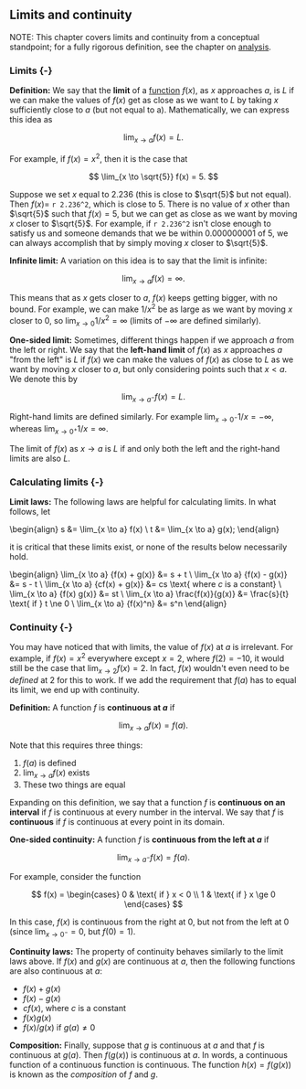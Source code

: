 ## Limits and continuity

NOTE: This chapter covers limits and continuity from a conceptual standpoint; for a fully rigorous definition, see the chapter on [analysis](analysis.html).

### Limits {-}

**Definition:** We say that the **limit** of a [function](function.html) $f(x)$, as $x$ approaches $a$, is $L$ if we can make the values of $f(x)$ get as close as we want to $L$ by taking $x$ sufficiently close to $a$ (but not equal to a). Mathematically, we can express this idea as

$$ \lim_{x \to a} f(x) = L. $$

For example, if $f(x)=x^2$, then it is the case that 

$$ \lim_{x \to \sqrt{5}} f(x) = 5. $$

Suppose we set $x$ equal to 2.236 (this is close to $\sqrt{5}$ but not equal). Then $f(x)=$ `r 2.236^2`, which is close to 5. There is no value of $x$ other than $\sqrt{5}$ such that $f(x)=5$, but we can get as close as we want by moving $x$ closer to $\sqrt{5}$. For example, if `r 2.236^2` isn't close enough to satisfy us and someone demands that we be within 0.000000001 of 5, we can always accomplish that by simply moving $x$ closer to $\sqrt{5}$.

**Infinite limit:** A variation on this idea is to say that the limit is infinite:

$$ \lim_{x \to a} f(x) = \infty. $$

This means that as $x$ gets closer to $a$, $f(x)$ keeps getting bigger, with no bound. For example, we can make $1/x^2$ be as large as we want by moving $x$ closer to 0, so $\lim_{x \to 0} 1/x^2 = \infty$ (limits of $-\infty$ are defined similarly).

**One-sided limit:** Sometimes, different things happen if we approach $a$ from the left or right. We say that the **left-hand limit** of $f(x)$ as $x$ approaches $a$ "from the left" is $L$ if $f(x)$ we can make the values of $f(x)$ as close to $L$ as we want by moving $x$ closer to $a$, but only considering points such that $x < a$. We denote this by

$$ \lim_{x \to a^-} f(x) = L. $$

Right-hand limits are defined similarly. For example $\lim_{x \to 0^-} 1/x = -\infty$, whereas $\lim_{x \to 0^+} 1/x = \infty$.

The limit of $f(x)$ as $x \to a$ is $L$ if and only both the left and the right-hand limits are also $L$.

### Calculating limits {-}

**Limit laws:** The following laws are helpful for calculating limits. In what follows, let

\begin{align}
s &= \lim_{x \to a} f(x) \\
t &= \lim_{x \to a} g(x);
\end{align}

it is critical that these limits exist, or none of the results below necessarily hold.

\begin{align}
\lim_{x \to a} \{f(x) + g(x)\} &= s + t \\
\lim_{x \to a} \{f(x) - g(x)\} &= s - t \\
\lim_{x \to a} \{cf(x) + g(x)\} &= cs \text{ where $c$ is a constant} \\
\lim_{x \to a} \{f(x) g(x)\} &= st \\
\lim_{x \to a} \frac{f(x)}{g(x)} &= \frac{s}{t} \text{ if } t \ne 0 \\
\lim_{x \to a} \{f(x)^n\} &= s^n
\end{align}

### Continuity {-}

You may have noticed that with limits, the value of $f(x)$ at $a$ is irrelevant. For example, if $f(x)=x^2$ everywhere except $x=2$, where $f(2) = -10$, it would still be the case that $\lim_{x \to 2} f(x) = 2$. In fact, $f(x)$ wouldn't even need to be *defined* at 2 for this to work. If we add the requirement that $f(a)$ has to equal its limit, we end up with continuity.

**Definition:** A function $f$ is **continuous at $a$** if

$$ \lim_{x \to a} f(x) = f(a). $$

Note that this requires three things:

1. $f(a)$ is defined
2. $\lim_{x \to a} f(x)$ exists
3. These two things are equal

Expanding on this definition, we say that a function $f$ is **continuous on an interval** if $f$ is continuous at every number in the interval. We say that $f$ is **continuous** if $f$ is continuous at every point in its domain.

**One-sided continuity:** A function $f$ is **continuous from the left at $a$** if

$$ \lim_{x \to a^-} f(x) = f(a). $$

For example, consider the function

$$ f(x) = \begin{cases}
0 & \text{ if } x < 0 \\
1 & \text{ if } x \ge 0
\end{cases} $$

In this case, $f(x)$ is continuous from the right at 0, but not from the left at 0 (since $\lim_{x \to 0^-}=0$, but $f(0) = 1$).

**Continuity laws:** The property of continuity behaves similarly to the limit laws above. If $f(x)$ and $g(x)$ are continuous at $a$, then the following functions are also continuous at $a$:

* $f(x) + g(x)$
* $f(x) - g(x)$
* $c f(x)$, where $c$ is a constant
* $f(x) g(x)$
* $f(x) / g(x)$ if $g(a) \ne 0$

**Composition:** Finally, suppose that $g$ is continuous at $a$ and that $f$ is continuous at $g(a)$. Then $f(g(x))$ is continuous at $a$. In words, a continuous function of a continuous function is continuous. The function $h(x) = f(g(x))$ is known as the *composition* of $f$ and $g$.
